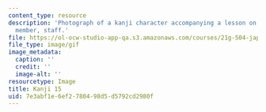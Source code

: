 ```yaml
---
content_type: resource
description: 'Photograph of a kanji character accompanying a lesson on Japanese. Meaning:
  member, staff.'
file: https://ol-ocw-studio-app-qa.s3.amazonaws.com/courses/21g-504-japanese-iv-spring-2009/7e3abf1e6ef2780498d5d5792cd2980f_Kanji15.gif
file_type: image/gif
image_metadata:
  caption: ''
  credit: ''
  image-alt: ''
resourcetype: Image
title: Kanji 15
uid: 7e3abf1e-6ef2-7804-98d5-d5792cd2980f
---
```

